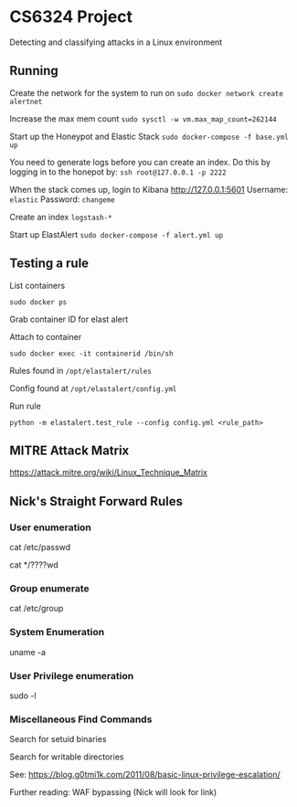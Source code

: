 # CS6324 Project

Detecting and classifying attacks in a Linux environment

## Running

Create the network for the system to run on `sudo docker network create alertnet`

Increase the max mem count `sudo sysctl -w vm.max_map_count=262144`

Start up the Honeypot and Elastic Stack `sudo docker-compose -f base.yml up` 

You need to generate logs before you can create an index. Do this by logging in to the honepot by: `ssh root@127.0.0.1 -p 2222`

When the stack comes up, login to Kibana <http://127.0.0.1:5601> Username: `elastic` Password: `changeme`

Create an index `logstash-*`

Start up ElastAlert `sudo docker-compose -f alert.yml up`

## Testing a rule

List containers

`sudo docker ps`

Grab container ID for elast alert

Attach to container

`sudo docker exec -it containerid /bin/sh`

Rules found in `/opt/elastalert/rules`

Config found at `/opt/elastalert/config.yml`

Run rule

`python -m elastalert.test_rule --config config.yml <rule_path>`

## MITRE Attack Matrix

https://attack.mitre.org/wiki/Linux_Technique_Matrix

## Nick's Straight Forward Rules

### User enumeration

cat /etc/passwd

cat */????wd

### Group enumerate

cat /etc/group

### System Enumeration

uname -a

### User Privilege enumeration

sudo -l

### Miscellaneous Find Commands

Search for setuid binaries

Search for writable directories

See: https://blog.g0tmi1k.com/2011/08/basic-linux-privilege-escalation/

Further reading: WAF bypassing (Nick will look for link)
